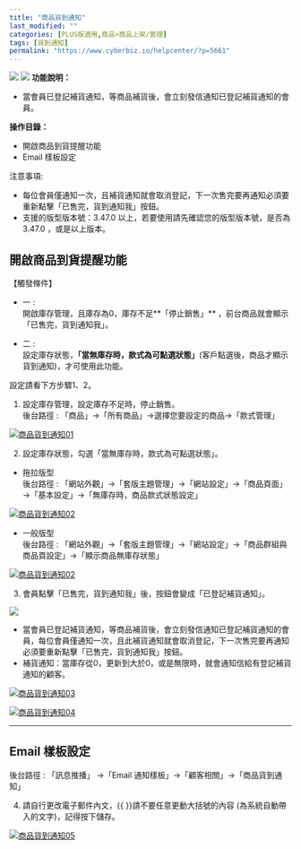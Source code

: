 ```yaml
---
title: "商品貨到通知"
last_modified: ""
categories: [PLUS版適用,商品>商品上架/管理]
tags: [貨到通知]
permalink: "https://www.cyberbiz.io/helpcenter/?p=5661"
---
```


![](https://www.cyberbiz.io/helpcenter/wp-content/uploads/一般版2.png)
![](https://www.cyberbiz.io/helpcenter/wp-content/uploads/PLUS版2.png)
**功能說明：**  

* 當會員已登記補貨通知，等商品補貨後，會立刻發信通知已登記補貨通知的會員。

**操作目錄：**

* 開啟商品到貨提醒功能
* Email 樣板設定

注意事項:  

* 每位會員僅通知一次，且補貨通知就會取消登記，下一次售完要再通知必須要重新點擊「已售完，貨到通知我」按鈕。 
* 支援的版型版本號：3.47.0 以上，若要使用請先確認您的版型版本號，是否為 3.47.0 ，或是以上版本。



## 開啟商品到貨提醒功能

【觸發條件】  

* 一 :   
開啟庫存管理，且庫存為0，庫存不足**「停止銷售」** ，前台商品就會顯示「已售完，貨到通知我」。

* 二 :   
設定庫存狀態，**「當無庫存時，款式為可點選狀態」**(客戶點選後，商品才顯示貨到通知)，才可使用此功能。

設定請看下方步驟1、2。  

1. 設定庫存管理，設定庫存不足時，停止銷售。  
後台路徑 : 「商品」→「所有商品」→選擇您要設定的商品→「款式管理」  

[![商品貨到通知01](https://www.cyberbiz.io/support/wp-content/uploads/商品貨到通知01.png)](https://www.cyberbiz.io/support/wp-content/uploads/商品貨到通知01.png)



2. 設定庫存狀態，勾選「當無庫存時，款式為可點選狀態」。  


* 拖拉版型  
後台路徑 : 「網站外觀」→「套版主題管理」→「網站設定」→「商品頁面」→「基本設定」→「無庫存時，商品款式狀態設定」  

[![商品貨到通知02](https://www.cyberbiz.io/support/wp-content/uploads/商品貨到通知02-1.png)](https://www.cyberbiz.io/support/wp-content/uploads/商品貨到通知02-1.png)  


* 一般版型  
後台路徑 : 「網站外觀」→「套版主題管理」→「網站設定」→「商品群組與商品頁設定」→「顯示商品無庫存狀態」  

[![商品貨到通知02](https://www.cyberbiz.io/support/wp-content/uploads/商品貨到通知02.png)](https://www.cyberbiz.io/support/wp-content/uploads/商品貨到通知02.png)  




3. 會員點擊「已售完，貨到通知我」後，按鈕會變成「已登記補貨通知」。  


![](https://www.cyberbiz.io/support/wp-content/uploads/fountain-pen.png)

* 當會員已登記補貨通知，等商品補貨後，會立刻發信通知已登記補貨通知的會員，每位會員僅通知一次，且此補貨通知就會取消登記，下一次售完要再通知必須要重新點擊「已售完，貨到通知我」按鈕。 
* 補貨通知：當庫存從0，更新到大於0，或是無限時，就會通知信給有登記補貨通知的顧客。

[![商品貨到通知03](https://www.cyberbiz.io/support/wp-content/uploads/商品貨到通知03.png)](https://www.cyberbiz.io/support/wp-content/uploads/商品貨到通知03.png)

[![商品貨到通知04](https://www.cyberbiz.io/support/wp-content/uploads/商品貨到通知04.png)](https://www.cyberbiz.io/support/wp-content/uploads/商品貨到通知04.png)

* * *

## Email 樣板設定

後台路徑 : 「訊息推播」 →「Email 通知樣板」→「顧客相關」→「商品貨到通知」  


4. 請自行更改電子郵件內文，{{ }}請不要任意更動大括號的內容 (為系統自動帶入的文字)，記得按下儲存。  

[![商品貨到通知05](https://www.cyberbiz.io/support/wp-content/uploads/商品貨到通知07.png)](https://www.cyberbiz.io/support/wp-content/uploads/商品貨到通知07.png)

